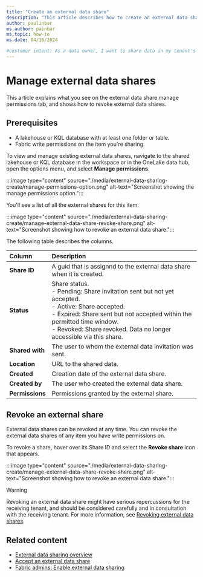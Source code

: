 ```yaml
---
title: "Create an external data share"
description: "This article describes how to create an external data share to share data in a OneLake storage account with a user in another tenant."
author: paulinbar
ms.author: painbar
ms.topic: how-to
ms.date: 04/16/2024

#customer intent: As a data owner, I want to share data in my tenant's OneLake storage with an user in another Fabric tenant.
---
```


# Manage external data shares

This article explains what you see on the external data share manage permissions tab, and shows how to revoke external data shares.

## Prerequisites

* A lakehouse or KQL database with at least one folder or table.
* Fabric write permissions on the item you're sharing.

To view and manage existing external data shares, navigate to the shared lakehouse or KQL database in the workspace or in the OneLake data hub, open the options menu, and select **Manage permissions**.

:::image type="content" source="./media/external-data-sharing-create/manage-permissions-option.png" alt-text="Screenshot showing the manage permissions option.":::

You'll see a list of all the external shares for this item.

:::image type="content" source="./media/external-data-sharing-create/manage-external-data-share-revoke-share.png" alt-text="Screenshot showing how to revoke an external data share.":::

The following table describes the columns.

| Column | Description |
|:-------|:------------|
|**Share ID** | A guid that is assignnd to the external data share when it is created. |
|**Status** | Share status.<br>- Pending: Share invitation sent but not yet accepted.<br>- Active: Share accepted.<br>- Expired: Share sent but not accepted within the permitted time window.<br>- Revoked: Share revoked. Data no longer accessible via this share.|
|**Shared with** |The user to whom the external data invitation was sent. |
|**Location** |URL to the shared data.|
|**Created** | Creation date of the external data share.|
|**Created by** |The user who created the external data share.|
|**Permissions** |Permissions granted by the external share.|

## Revoke an external share

External data shares can be revoked at any time. You can revoke the external data shares of any item you have write permissions on.

To revoke a share, hover over its Share ID and select the **Revoke share** icon that appears.

:::image type="content" source="./media/external-data-sharing-create/manage-external-data-share-revoke-share.png" alt-text="Screenshot showing how to revoke an external data share.":::

> [!Warning]
> Revoking an external data share might have serious repercussions for the receiving tenant, and should be considered carefully and in consultation with the receiving tenant. For more information, see [Revoking external data shares](./external-data-sharing-overview.md#revoking-external-data-shares).

## Related content

* [External data sharing overview](./external-data-sharing-overview.md)
* [Accept an external data share](./external-data-sharing-accept.md)
* [Fabric admins: Enable external data sharing](./external-data-sharing-enable.md)
